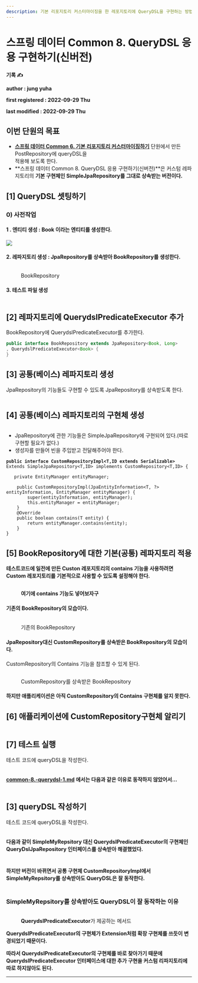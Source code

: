 ```yaml
---
description: 기본 리포지토리 커스터마이징을 한 레포지토리에 QueryDSL을 구현하는 방법
---
```


# 스프링 데이터 Common 8. QueryDSL 응용 구현하기(신버전)

**기록 ✍️**

**author : jung yuha**

**first registered : 2022-09-29 Thu**

**last modified : 2022-09-29 Thu**

## 이번 단원의 목표

* [**스프링 데이터 Common 6. 기본 리포지토리 커스터마이징하기**](../common/common-6..md) 단원에서 만든 PostRepository에 queryDSL을\
  적용해 보도록 한다.
* **스프링 데이터 Common 8. QueryDSL 응용 구현하기(신버전)**은 커스텀 레파지토리의 **기본 구현체인 SimpleJpaRepository를 그대로 상속받는 버전이다.**

## \[1] QueryDSL 셋팅하기

### 0) 사전작업

#### 1 . 엔티티 생성 : Book 이라는 엔티티를 생성한다.

![](<../.gitbook/assets/image (36).png>)

#### 2. 레파지토리 생성 : JpaRepository를 상속받아 BookRepository를 생성한다.

<figure><img src="../.gitbook/assets/image (8).png" alt=""><figcaption><p> BookRepository</p></figcaption></figure>

#### 3. 테스트 파일 생성

<figure><img src="../.gitbook/assets/image (1).png" alt=""><figcaption></figcaption></figure>

## \[2] 레파지토리에 **QuerydslPredicateExecutor 추가**

BookRepository에 QuerydslPredicateExecutor를 추가한다.

```java
public interface BookRepository extends JpaRepository<Book, Long>
, QuerydslPredicateExecutor<Book> {
}

```

## \[3] 공통(베이스) 레파지토리 생성

JpaRepository의 기능들도 구현할 수 있도록 JpaRepository를 상속받도록 한다.

<figure><img src="../.gitbook/assets/image (16).png" alt=""><figcaption></figcaption></figure>

## \[4] 공통(베이스) 레파지토리의 구현체 생성

<figure><img src="../.gitbook/assets/image (3).png" alt=""><figcaption></figcaption></figure>

* JpaRepository에 관한 기능들은 SimpleJpaRepository에 구현되어 있다.(따로 구현할 필요가 없다.)
* 생성자를 만들어 빈을 주입받고 전달해주어야 한다.

<pre class="language-java"><code class="lang-java"><strong>public interface CustomRepositoryImpl&#x3C;T,ID extends Serializable>
</strong>Extends SimpleJpaRepository&#x3C;T,ID> implements CustomRepository&#x3C;T,ID> {

   private EntityManager entityManager;

    public CustomRepositoryImpl(JpaEntityInformation&#x3C;T, ?> entityInformation, EntityManager entityManager) {
        super(entityInformation, entityManager);
        this.entityManager = entityManager;
    }
    @Override
    public boolean contains(T entity) {
        return entityManager.contains(entity);
    }
}</code></pre>

## \[5] BookRepository에 대한 기본(공통) 레파지토리 적용

**테스트코드에 일전에 만든 Custon 레포지토리의 contains 기능을 사용하려면 Custom 레포지토리를 기본적으로 사용할 수 있도록 설정해야 한다.**&#x20;

<figure><img src="../.gitbook/assets/image (34).png" alt=""><figcaption><p> <strong>여기에 contains 기능도 넣어보자구</strong></p></figcaption></figure>

#### 기존의 BookRepository의 모습이다.

<figure><img src="../.gitbook/assets/image (8).png" alt=""><figcaption><p> 기존의 BookRepository</p></figcaption></figure>

#### JpaRepository대신 CustomRepository를 상속받은 BookRepository의 모습이다.

CustomRepository의 Contains 기능을 참조할 수 있게 된다.

<figure><img src="../.gitbook/assets/image (10) (4).png" alt=""><figcaption><p> CustomRepository를 상속받은 BookRepository</p></figcaption></figure>

#### 하지만 애플리케이션은 아직 CustomRepository의 Contains 구현체를 알지 못한다.

## \[6] 애플리케이션에 CustomRepository구현체 알리기

<figure><img src="../.gitbook/assets/image (31).png" alt=""><figcaption></figcaption></figure>

## \[7] 테스트 실행

테스트 코드에 queryDSL을 작성한다.

<figure><img src="../.gitbook/assets/image (24).png" alt=""><figcaption></figcaption></figure>

#### [common-8.-querydsl-1.md](common-8.-querydsl-1.md "mention") 에서는 다음과 같은 이유로 동작하지 않았어서...

<figure><img src="../.gitbook/assets/image (6).png" alt=""><figcaption></figcaption></figure>

## \[3] queryDSL 작성하기

테스트 코드에 queryDSL을 작성한다.

<figure><img src="../.gitbook/assets/image (24).png" alt=""><figcaption></figcaption></figure>

#### 다음과 같이 SimpleMyRepsitory 대신 **QuerydslPredicateExecutor의 구현체인 QueryDslJpaRepository 인터페이스를 상속받아 해결했었다.**

<figure><img src="../.gitbook/assets/image (7) (5).png" alt=""><figcaption></figcaption></figure>

#### **하지만 버전이 바뀌면서** 공통 구현체 CustomRepositoryImpl에서 SimpleMyRepsitory를 상속받아도 QueryDSL은 잘 동작한다.&#x20;

<figure><img src="../.gitbook/assets/image (33) (2).png" alt=""><figcaption></figcaption></figure>

### SimpleMyRepsitory를 상속받아도 QueryDSL이 잘 동작하는 이유

<figure><img src="../.gitbook/assets/image (4).png" alt=""><figcaption><p> <strong>QuerydslPredicateExecutor</strong>가 제공하는 <strong></strong> 메서드</p></figcaption></figure>

**QuerydslPredicateExecutor의 구현체가 Extension처럼 확장 구현체를 쓰듯이 변경되었기 때문이다.**

**따라서 QuerydslPredicateExecutor의 구현체를 바로 찾아가기 때문에 QuerydslPredicateExecutor 인터페이스에 대한 추가 구현을 커스텀 리파지토리에 따로 하지않아도 된다.**

****
